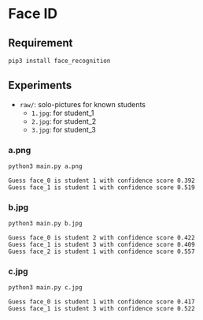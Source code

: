 # Face ID

## Requirement
```bash
pip3 install face_recognition
```

## Experiments
- `raw/`: solo-pictures for known students
    + `1.jpg`: for student_1
    + `2.jpg`: for student_2
    + `3.jpg`: for student_3

### a.png
```bash
python3 main.py a.png
```
```text
Guess face_0 is student 1 with confidence score 0.392
Guess face_1 is student 1 with confidence score 0.519
```

### b.jpg
```bash
python3 main.py b.jpg
```
```text
Guess face_0 is student 2 with confidence score 0.422
Guess face_1 is student 3 with confidence score 0.409
Guess face_2 is student 1 with confidence score 0.557
```

### c.jpg
```bash
python3 main.py c.jpg
```
```text
Guess face_0 is student 1 with confidence score 0.417
Guess face_1 is student 3 with confidence score 0.522
```

